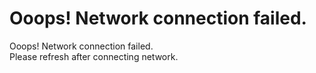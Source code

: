 # Ooops! Network connection failed.
Ooops! Network connection failed.<br>
Please refresh after connecting network.
